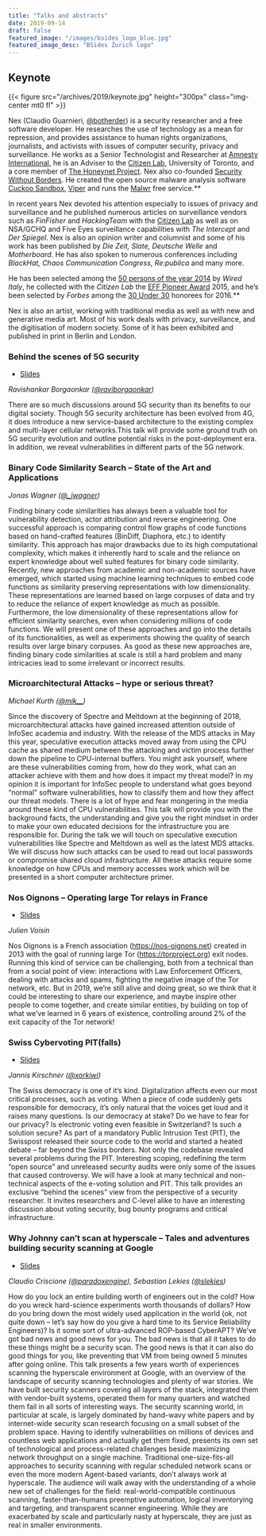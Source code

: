 ```yaml
---
title: "Talks and abstracts"
date: 2019-09-14
draft: false
featured_image: "/images/bsides_logo_blue.jpg"
featured_image_desc: "BSides Zurich logo"
---
```


## Keynote

{{< figure src="/archives/2019/keynote.jpg" height="300px" class="img-center mt0 fl" >}}

Nex (Claudio Guarnieri, [@botherder](https://twitter.com/botherder)) is a
security researcher and a free software developer. He researches the use of
technology as a mean for repression, and provides assistance to human rights
organizations, journalists, and activists with issues of computer security,
privacy and surveillance. He works as a Senior Technologist and Researcher at
[Amnesty International](http://www.amnesty.org/), he is an Adviser to the
[Citizen Lab](https://citizenlab.org/), University of Toronto, and a core member
of [The Honeynet Project](http://www.honeynet.org/). Nex also co-founded
[Security Without Borders](https://www.securitywithoutborders.org/). He created
the open source malware analysis software
[Cuckoo Sandbox](http://cuckoosandbox.org/), [Viper](http://viper.li/) and runs
the [Malwr](https://malwr.com/) free service.\*\*

In recent years Nex devoted his attention especially to issues of privacy and
surveillance and he published numerous articles on surveillance vendors such as
_FinFisher_ and _HackingTeam_ with the
[Citizen Lab](https://citizenlab.org/category/author/claudio-guarnieri/) as well
as on NSA/GCHQ and Five Eyes surveillance capabilities with _The Intercept_ and
_Der Spiegel_. Nex is also an opinion writer and columnist and some of his work
has been published by _Die Zeit, Slate, Deutsche Welle_ and _Motherboard_. He
has also spoken to numerous conferences including _BlackHat, Chaos Communication
Congress, Re:publica_ and many more.

He has been selected among the
[50 persons of the year 2014](http://www.wired.it/attualita/tech/2014/12/29/50-persone-wired-2014/)
by _Wired Italy_, he collected with the _Citizen Lab_ the
[EFF Pioneer Award](https://www.eff.org/awards/pioneer/2015) 2015, and he’s been
selected by _Forbes_ among the
[30 Under 30](http://www.forbes.com/30-under-30-2016/enterprise-tech/) honorees
for 2016.\*\*

Nex is also an artist, working with traditional media as well as with new and
generative media art. Most of his work deals with privacy, surveillance, and the
digitisation of modern society. Some of it has been exhibited and published in
print in Berlin and London.

### Behind the scenes of 5G security

- [Slides](/archives/2019/BSidesZH19-R_Borgaonkar-5G_Security.pdf)

_Ravishankar Borgaonkar ([@raviborgaonkar](https://twitter.com/raviborgaonkar))_

There are so much discussions around 5G security than its benefits to our
digital society. Though 5G security architecture has been evolved from 4G, it
does introduce a new service-based architecture to the existing complex and
multi-layer cellular networks.This talk will provide some ground truth on 5G
security evolution and outline potential risks in the post-deployment era. In
addition, we reveal vulnerabilities in different parts of the 5G network.

### Binary Code Similarity Search – State of the Art and Applications

_Jonas Wagner ([@\_jwagner](https://twitter.com/_jwagner))_

Finding binary code similarities has always been a valuable tool for
vulnerability detection, actor attribution and reverse engineering. One
successful approach is comparing control flow graphs of code functions based on
hand-crafted features (BinDiff, Diaphora, etc.) to identify similarity. This
approach has major drawbacks due to its high computational complexity, which
makes it inherently hard to scale and the reliance on expert knowledge about
well suited features for binary code similarity. Recently, new approaches from
academic and non-academic sources have emerged, which started using machine
learning techniques to embed code functions as similarity preserving
representations with low dimensionality. These representations are learned based
on large corpuses of data and try to reduce the reliance of expert knowledge as
much as possible. Furthermore, the low dimensionality of these representations
allow for efficient similarity searches, even when considering millions of code
functions. We will present one of these approaches and go into the details of
its functionalities, as well as experiments showing the quality of search
results over large binary corpuses. As good as these new approaches are, finding
binary code similarities at scale is still a hard problem and many intricacies
lead to some irrelevant or incorrect results.

### Microarchitectural Attacks – hype or serious threat?

_Michael Kurth ([@mik\_\_](https://twitter.com/mik__))_

Since the discovery of Spectre and Meltdown at the beginning of 2018,
microarchitectural attacks have gained increased attention outside of InfoSec
academia and industry. With the release of the MDS attacks in May this year,
speculative execution attacks moved away from using the CPU cache as shared
medium between the attacking and victim process further down the pipeline to
CPU-internal buffers. You might ask yourself, where are these vulnerabilities
coming from, how do they work, what can an attacker achieve with them and how
does it impact my threat model? In my opinion it is important for InfoSec people
to understand what goes beyond “normal” software vulnerabilities, how to
classify them and how they affect our threat models. There is a lot of hype and
fear mongering in the media around these kind of CPU vulnerabilities. This talk
will provide you with the background facts, the understanding and give you the
right mindset in order to make your own educated decisions for the
infrastructure you are responsible for. During the talk we will touch on
speculative execution vulnerabilities like Spectre and Meltdown as well as the
latest MDS attacks. We will discuss how such attacks can be used to read out
local passwords or compromise shared cloud infrastructure. All these attacks
require some knowledge on how CPUs and memory accesses work which will be
presented in a short computer architecture primer.

### Nos Oignons – Operating large Tor relays in France

- [Slides](/archives/2019/BSidesZH19-J_Voisin-TOR_Nos_Oignons.pdf)

_Julien Voisin_

Nos Oignons is a French association (https://nos-oignons.net) created in 2013
with the goal of running large Tor (https://torproject.org) exit nodes. Running
this kind of service can be challenging, both from a technical than from a
social point of view: interactions with Law Enforcement Officers, dealing with
attacks and spams, fighting the negative image of the Tor network, etc. But in
2019, we’re still alive and doing great, so we think that it could be
interesting to share our experience, and maybe inspire other people to come
together, and create similar entities, by building on top of what we’ve learned
in 6 years of existence, controlling around 2% of the exit capacity of the Tor
network!

### Swiss Cybervoting PIT(falls)

- [Slides](/static/archives/2019/BSidesZH19-J_Kirschner-Swiss_Cybervoting_PIT_falls.pdf)

_Jannis Kirschner ([@xorkiwi](https://twitter.com/xorkiwi))_

The Swiss democracy is one of it’s kind. Digitalization affects even our most
critical processes, such as voting. When a piece of code suddenly gets
responsible for democracy, it’s only natural that the voices get loud and it
raises many questions. Is our democracy at stake? Do we have to fear for our
privacy? Is electronic voting even feasible in Switzerland? Is such a solution
secure? As part of a mandatory Public Intrusion Test (PIT), the Swisspost
released their source code to the world and started a heated debate – far beyond
the Swiss borders. Not only the codebase revealed several problems during the
PIT. Interesting scoping, redefining the term “open source” and unreleased
security audits were only some of the issues that caused controversy. We will
have a look at many technical and non-technical aspects of the e-voting solution
and PIT. This talk provides an exclusive “behind the scenes” view from the
perspective of a security researcher. It invites researchers and C-level alike
to have an interesting discussion about voting security, bug bounty programs and
critical infrastructure.

### Why Johnny can’t scan at hyperscale – Tales and adventures building security scanning at Google

- [Slides](/static/archives/2019/BSidesZH19-SLekies_CCriscione-Why_johnny_cant_scan_at_hyperscale.pdf)

_Claudio Criscione ([@paradoxengine](https://twitter.com/paradoxengine)),
Sebastian Lekies ([@slekies](https://twitter.com/slekies))_

How do you lock an entire building worth of engineers out in the cold? How do
you wreck hard-science experiments worth thousands of dollars? How do you bring
down the most widely used application in the world (ok, not quite down – let’s
say how do you give a hard time to its Service Reliability Engineers)? Is it
some sort of ultra-advanced ROP-based CyberAPT? We’ve got bad news and good news
for you. The bad news is that all it takes to do these things might be a
security scan. The good news is that it can also do good things for you, like
preventing that VM from being owned 5 minutes after going online. This talk
presents a few years worth of experiences scanning the hyperscale environment at
Google, with an overview of the landscape of security scanning technologies and
plenty of war stories. We have built security scanners covering all layers of
the stack, integrated them with vendor-built systems, operated them for many
quarters and watched them fail in all sorts of interesting ways. The security
scanning world, in particular at scale, is largely dominated by hand-wavy white
papers and by internet-wide security scan research focusing on a small subset of
the problem space. Having to identify vulnerabilities on millions of devices and
countless web applications and actually get them fixed, presents its own set of
technological and process-related challenges beside maximizing network
throughput on a single machine. Traditional one-size-fits-all approaches to
security scanning with regular scheduled network scans or even the more modern
Agent-based variants, don’t always work at hyperscale. The audience will walk
away with the understanding of a whole new set of challenges for the field:
real-world-compatible continuous scanning, faster-than-humans preemptive
automation, logical inventorying and targeting, and transparent scanner
engineering. While they are exacerbated by scale and particularly nasty at
hyperscale, they are just as real in smaller environments.
